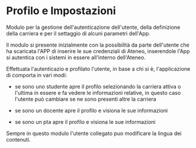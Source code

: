 # Profilo e Impostazioni

Modulo per la gestione dell'autenticazione dell'utente, della definizione della carriera e per il settaggio di alcuni parametri dell'App.

Il modulo si presente inizialmente con la possibilità da parte dell'utente che ha scaricata l'APP di inserire le sue credenziali di Ateneo, inserendole l'App si autentica con i sistemi in essere all'interno dell'Ateneo.

Effettuata l'autenticazio e profilato l'utente, in base a chi si è, l'applicazione di comporta in vari modi:

* se sono uno studente apre il profilo selezionando la carriera attiva o l'ultima in essere e fa vedere le informazioni relative, in questo caso l'utente può cambiare se ne sono presenti altre la carriera

* se sono un docente apre il profilo e visiona le sue informazioni

* se sono un pta apre il profilo e visiona le sue informazioni

Sempre in questo modulo l'utente collegato puo modificare la lingua dei contenuti.


